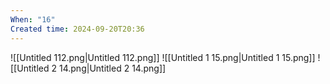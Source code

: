 ```yaml
---
When: "16"
Created time: 2024-09-20T20:36
---
```

![[Untitled 112.png|Untitled 112.png]]
![[Untitled 1 15.png|Untitled 1 15.png]]
![[Untitled 2 14.png|Untitled 2 14.png]]